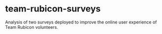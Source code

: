 # team-rubicon-surveys
Analysis of two surveys deployed to improve the online user experience of Team Rubicon volunteers. 
